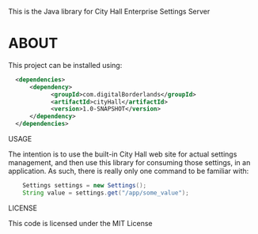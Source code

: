 This is the Java library for City Hall Enterprise Settings Server

# ABOUT

This project can be installed using:

```XML
  <dependencies>
      <dependency>
            <groupId>com.digitalBorderlands</groupId>
            <artifactId>cityHall</artifactId>
            <version>1.0-SNAPSHOT</version>
      </dependency>
  </dependencies>

```

USAGE

The intention is to use the built-in City Hall web site for actual settings management, and then use this library for consuming those settings, in an application. As such, there is really only one command to be familiar with:

```Java
	Settings settings = new Settings();
	String value = settings.get("/app/some_value");
```

LICENSE

This code is licensed under the MIT License
